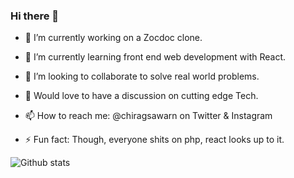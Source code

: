 ### Hi there 👋

- 🔭 I’m currently working on a Zocdoc clone.
- 🌱 I’m currently learning front end web development with React.
- 👯 I’m looking to collaborate to solve real world problems.
- 💬 Would love to have a discussion on cutting edge Tech.
- 📫 How to reach me: @chiragsawarn on Twitter & Instagram

- ⚡ Fun fact: Though, everyone shits on php, react looks up to it.

![Github stats](https://github-readme-stats.vercel.app/api?username=chiragsawarn&show_icons=true&theme=radical)
